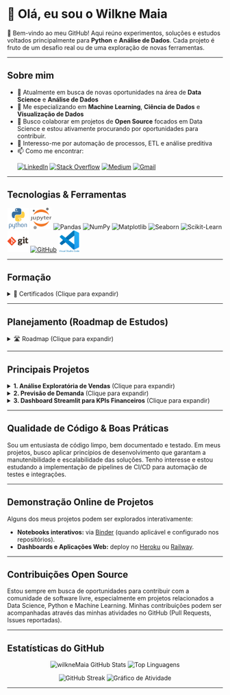 # 👋 Olá, eu sou o Wilkne Maia

🚀 Bem-vindo ao meu GitHub! Aqui reúno experimentos, soluções e estudos voltados principalmente para **Python** e **Análise de Dados**. Cada projeto é fruto de um desafio real ou de uma exploração de novas ferramentas.

---

## Sobre mim

- 🔭 Atualmente em busca de novas oportunidades na área de **Data Science** e **Análise de Dados**
- 🌱 Me especializando em **Machine Learning**, **Ciência de Dados** e **Visualização de Dados**
- 👯 Busco colaborar em projetos de **Open Source** focados em Data Science e estou ativamente procurando por oportunidades para contribuir.
- 🤔 Interesso-me por automação de processos, ETL e análise preditiva
- 📫 Como me encontrar:
  <p align="left">
    <a href="https://bit.ly/3qNXHUN"><img src="https://img.shields.io/badge/-Wilkne%20Maia-0077B5?style=flat&logo=Linkedin&logoColor=white" alt="LinkedIn"/></a>
    <a href="https://bit.ly/3CrCmm7"><img src="https://img.shields.io/badge/wilknemaia-D16f37?style=flat&logo=Stackoverflow&logoColor=white" alt="Stack Overflow"/></a>
    <a href="https://bit.ly/3HKsmIT"><img src="https://img.shields.io/badge/-@wilkne.maia-%2312100E?style=flat&logo=medium&logoColor=white" alt="Medium"/></a>
    <a href="mailto:wilknemaia@gmail.com"><img src="https://img.shields.io/badge/-wilknemaia@gmail.com-D14836?style=flat&logo=Gmail&logoColor=white" alt="Gmail"/></a>
  </p>

---

## Tecnologias & Ferramentas

<p align="left">
  <a href="https://developer.mozilla.org/pt-BR/docs/Web/HTML"><img src="https://raw.githubusercontent.com/devicons/devicon/master/icons/python/python-original-wordmark.svg" alt="Python" width="50px"/></a>
  <a href="https://www.jupyter.org/"><img src="https://raw.githubusercontent.com/devicons/devicon/master/icons/jupyter/jupyter-original-wordmark.svg" alt="Jupyter" width="50px"/></a>
  <img src="https://img.shields.io/badge/Pandas-150458?style=for-the-badge&logo=pandas&logoColor=white" alt="Pandas"/>
  <img src="https://img.shields.io/badge/NumPy-013243?style=for-the-badge&logo=numpy&logoColor=white" alt="NumPy"/>
  <img src="https://img.shields.io/badge/Matplotlib-11557C?style=for-the-badge&logo=matplotlib&logoColor=white" alt="Matplotlib"/>
  <img src="https://img.shields.io/badge/Seaborn-3776AB?style=for-the-badge&logo=seaborn&logoColor=white" alt="Seaborn"/>
  <img src="https://img.shields.io/badge/Scikit--Learn-F7931E?style=for-the-badge&logo=scikit-learn&logoColor=white" alt="Scikit-Learn"/>
  <a href="https://git-scm.com/"><img src="https://raw.githubusercontent.com/devicons/devicon/master/icons/git/git-original-wordmark.svg" alt="Git" width="50px"/></a>
  <a href="https://github.com/"><img src="https://user-images.githubusercontent.com/3369400/139447912-e0f43f33-6d9f-45f8-be46-2df5bbc91289.png" alt="GitHub" width="50px"/></a>
  <a href="https://code.visualstudio.com/"><img src="https://raw.githubusercontent.com/devicons/devicon/master/icons/vscode/vscode-original-wordmark.svg" alt="VSCode" width="50px"/></a>
</p>

---

## Formação

<details>
  <summary>📜 Certificados (Clique para expandir)</summary>
  <br/>
  <!-- Adicione aqui os links diretos para seus certificados, se disponíveis -->
  - Data Science with Python – Coursera <!-- ([Link para o certificado](URL_DO_CERTIFICADO)) -->
  - Python for Data Analysis – DataCamp <!-- ([Link para o certificado](URL_DO_CERTIFICADO)) -->
  - Introdução ao Machine Learning – Udemy <!-- ([Link para o certificado](URL_DO_CERTIFICADO)) -->
  <br/>
</details>

---

## Planejamento (Roadmap de Estudos)

<details>
  <summary>🛣 Roadmap (Clique para expandir)</summary>
  <br/>
  - 🎯 Big Data (Spark, Hadoop) - *Em estudo*
  - 💡 Deep Learning (TensorFlow / PyTorch) - *Próximos passos*
  - 📚 MLOps (MLflow, DVC e CI/CD para modelos) - *Planejado*
  <br/>
</details>

---

## Principais Projetos

<!-- IMPORTANTE: Substitua os links SEU-REPO-* e adicione informações específicas de cada projeto. -->

<details>
  <summary><strong>1. Análise Exploratória de Vendas</strong> (Clique para expandir)</summary>
  <br/>
  **Objetivo:** <!-- Descreva o problema que este projeto resolve ou o que ele busca alcançar. Ex: Identificar padrões de consumo e otimizar estratégias de marketing. -->
  **Descrição:** Pipeline de ETL e EDA em Python para base de vendas de e-commerce.
  **Tecnologias:** Pandas, Matplotlib, Seaborn, Jupyter Notebook.
  **Resultados Chave:** <!-- Mencione algum resultado ou impacto do projeto. Ex: Identificação dos produtos mais vendidos por região. -->
  <!-- **Visualização:** (Opcional: Adicione um GIF ou screenshot do projeto) -->
  <!-- <img src="URL_DA_IMAGEM_OU_GIF_DO_PROJETO" alt="Visualização do Projeto de Análise de Vendas" width="500"/> -->
  <br/>
  🔗 [Repositório do Projeto](https://github.com/wilkneMaia/SEU-REPO-EDA) <!-- ATUALIZE ESTE LINK -->
  <!-- 📊 [Relatório Interativo (se hospedado)](LINK_PARA_NOTEBOOK_RENDERIZADO) -->
  <br/>
</details>

<details>
  <summary><strong>2. Previsão de Demanda</strong> (Clique para expandir)</summary>
  <br/>
  **Objetivo:** <!-- Descreva o problema que este projeto resolve ou o que ele busca alcançar. Ex: Prever a demanda futura de um produto para otimizar o estoque. -->
  **Descrição:** Modelagem preditiva com regressão linear e Random Forest.
  **Tecnologias:** Scikit-Learn, GridSearchCV.
  **Métricas:** RMSE, MAE, R².
  **Resultados Chave:** <!-- Mencione algum resultado ou impacto do projeto. Ex: Redução de X% no erro de previsão. -->
  <!-- **Visualização:** (Opcional: Adicione um GIF ou screenshot do projeto) -->
  <br/>
  🔗 [Repositório do Projeto](https://github.com/wilkneMaia/SEU-REPO-DEMANDA) <!-- ATUALIZE ESTE LINK -->
  <br/>
</details>

<details>
  <summary><strong>3. Dashboard Streamlit para KPIs Financeiros</strong> (Clique para expandir)</summary>
  <br/>
  **Objetivo:** <!-- Descreva o problema que este projeto resolve ou o que ele busca alcançar. Ex: Fornecer uma visualização interativa dos principais indicadores financeiros. -->
  **Descrição:** Aplicação web para visualização de KPIs financeiros.
  **Tecnologias:** Streamlit, PostgreSQL.
  **Deploy:** Heroku (planejado ou realizado).
  **Resultados Chave:** <!-- Mencione algum resultado ou impacto do projeto. Ex: Facilitou a tomada de decisão da equipe financeira. -->
  <!-- **Visualização:** (Opcional: Adicione um GIF ou screenshot do projeto) -->
  <!-- <img src="URL_DA_IMAGEM_OU_GIF_DO_DASHBOARD" alt="Visualização do Dashboard Streamlit" width="500"/> -->
  <br/>
  🔗 [Repositório do Projeto](https://github.com/wilkneMaia/SEU-REPO-STREAMLIT) <!-- ATUALIZE ESTE LINK -->
  🚀 [Demonstração Online](LINK_PARA_APP_NO_HEROKU) <!-- ATUALIZE ESTE LINK SE JÁ ESTIVER ONLINE -->
  <br/>
</details>

---

## Qualidade de Código & Boas Práticas

Sou um entusiasta de código limpo, bem documentado e testado. Em meus projetos, busco aplicar princípios de desenvolvimento que garantam a manutenibilidade e escalabilidade das soluções. Tenho interesse e estou estudando a implementação de pipelines de CI/CD para automação de testes e integrações.

<!-- Se você tiver um projeto específico com CI/CD configurado, pode adicionar os badges aqui: -->
<!--
<p align="left">
  <a href="https://github.com/wilkneMaia/SEU-PROJETO-COM-CI/actions"><img src="https://img.shields.io/github/actions/workflow/status/wilkneMaia/SEU-PROJETO-COM-CI/ci.yml?branch=main&style=flat&logo=github" alt="CI Status"/></a>
  <a href="https://codecov.io/gh/wilkneMaia/SEU-PROJETO-COM-CI"><img src="https://img.shields.io/codecov/c/gh/wilkneMaia/SEU-PROJETO-COM-CI?style=flat&logo=codecov" alt="Codecov"/></a>
</p>
-->

---

## Demonstração Online de Projetos

Alguns dos meus projetos podem ser explorados interativamente:
- **Notebooks interativos:** via [Binder](https://mybinder.org) (quando aplicável e configurado nos repositórios).
- **Dashboards e Aplicações Web:** deploy no [Heroku](https://www.heroku.com) ou [Railway](https://railway.app).

<!-- Adicione links diretos para demonstrações, se disponíveis:
- [Nome do Projeto 1 - Dashboard Interativo](LINK_DA_DEMONSTRACAO_1)
- [Nome do Projeto 2 - Notebook no Binder](LINK_DA_DEMONSTRACAO_2)
-->

---

## Contribuições Open Source

Estou sempre em busca de oportunidades para contribuir com a comunidade de software livre, especialmente em projetos relacionados a Data Science, Python e Machine Learning. Minhas contribuições podem ser acompanhadas através das minhas atividades no GitHub (Pull Requests, Issues reportadas).

<!-- Se você já tiver contribuições específicas, liste-as aqui:
- Contribuí para o projeto [NomeDoProjetoOpenSource1](LINK_PARA_O_PROJETO) com [descrição da contribuição ou link para PR/Issue].
- Participei da discussão e solução da issue [NúmeroDaIssue] no repositório [NomeDoProjetoOpenSource2](LINK_PARA_A_ISSUE).
-->

---

## Estatísticas do GitHub

<p align="center">
  <img
    src="https://github-readme-stats.vercel.app/api?username=wilkneMaia&show_icons=true&theme=tokyonight&hide_border=true&count_private=true"
    alt="wilkneMaia GitHub Stats"
    style="width:45%; height:165px; object-fit:contain;"
  />
  <img
    src="https://github-readme-stats.vercel.app/api/top-langs/?username=wilkneMaia&theme=tokyonight&layout=compact&hide_border=true"
    alt="Top Linguagens"
    style="width:45%; height:165px; object-fit:contain;"
  />
</p>

<p align="center">
  <img
    src="https://streak-stats.demolab.com?user=wilkneMaia&theme=tokyonight&hide_border=true"
    alt="GitHub Streak"
    style="width:45%; height:165px; object-fit:contain;"
  />
  <img
    src="https://github-readme-activity-graph.vercel.app/graph?username=wilkneMaia&theme=tokyo-night&hide_border=true"
    alt="Gráfico de Atividade"
    style="width:45%; height:165px; object-fit:contain;"
  />
</p>

---
